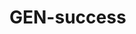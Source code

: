 # GEN-success
<html>
<head>
<title> GEN CHANNEL SUCCESS </title>
</head>
<body>
<script type="text/javascript">
var a = parseInt(prompt("how many subscribers?"));
var b = parseInt(prompt("how many videos?"));
var c;
c = a + b;
document.write("sum of a and b is: ");
document.write(c);
</script>
</body>
<html>
